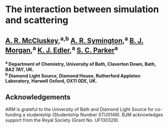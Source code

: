 # The interaction between simulation and scattering

<h2> <a href="https://arm61.github.io">A. R. McCluskey</a>,<sup>a,b</sup>
<a href="https://symmy596.github.io">A. R. Symington</a>,<sup>a</sup>
<a href="http://www.analysisandsynthesis.com/">B. J. Morgan</a>,<sup>a</sup>
<a href="https://people.bath.ac.uk/chske/">K. J. Edler</a>,<sup>a</sup>
<a href="https://people.bath.ac.uk/chsscp/">S. C. Parker</a><sup>a</sup>

<h4> <sup>a</sup> Department of Chemistry, University of Bath, Claverton Down, Bath, BA2 7AY, UK. <br><sup>b</sup> Diamond Light Source, Diamond House, Rutherford Appleton Laboratory, Harwell Oxford, OX11 0DE, UK. </h4>

## Acknowledgements

ARM is grateful to the University of Bath and Diamond Light Source for co-funding a studentship (Studentship Number STU0149). BJM acknowledges support from the Royal Society (Grant No. UF130329). 
